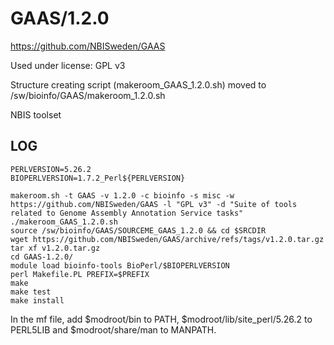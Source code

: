 GAAS/1.2.0
==========

<https://github.com/NBISweden/GAAS>

Used under license:
GPL v3


Structure creating script (makeroom_GAAS_1.2.0.sh) moved to /sw/bioinfo/GAAS/makeroom_1.2.0.sh

NBIS toolset


LOG
---

    PERLVERSION=5.26.2
    BIOPERLVERSION=1.7.2_Perl${PERLVERSION}

    makeroom.sh -t GAAS -v 1.2.0 -c bioinfo -s misc -w https://github.com/NBISweden/GAAS -l "GPL v3" -d "Suite of tools related to Genome Assembly Annotation Service tasks"
    ./makeroom_GAAS_1.2.0.sh 
    source /sw/bioinfo/GAAS/SOURCEME_GAAS_1.2.0 && cd $SRCDIR
    wget https://github.com/NBISweden/GAAS/archive/refs/tags/v1.2.0.tar.gz
    tar xf v1.2.0.tar.gz 
    cd GAAS-1.2.0/
    module load bioinfo-tools BioPerl/$BIOPERLVERSION
    perl Makefile.PL PREFIX=$PREFIX
    make 
    make test
    make install


In the mf file, add $modroot/bin to PATH, $modroot/lib/site_perl/5.26.2 to PERL5LIB and $modroot/share/man to MANPATH.

